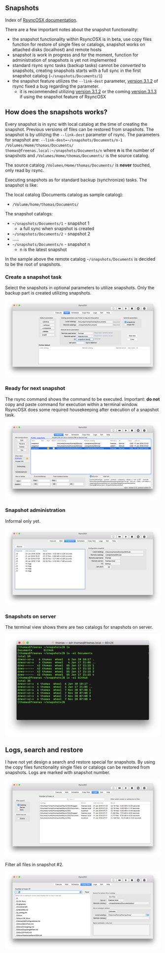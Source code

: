 ## Snapshots

Index of [RsyncOSX documentation](https://rsyncosx.github.io/Documentation/).

There are a few important notes about the snapshot functionality:

- the snapshot functionality within RsyncOSX is in beta, use copy files function for restore of single files or catalogs, snapshot works on attached disks (localhost) and remote hosts
- snapshot is work in progress and for the moment, function for administration of snapshots is yet not implemented
- standard rsync sync tasks (backup tasks) cannot be *converted* to snapshots, creating snapshots starts with a full sync in the first snapshot catalog (`~/snapshots/Documents/1`)
- the snapshot feature utilizes the `--link-dest` parameter,  [version 3.1.2](https://download.samba.org/pub/rsync/src/rsync-3.1.2-NEWS) of rsync fixed a bug regarding the parameter.
  - it is recommended utilizing [version 3.1.2](https://download.samba.org/pub/rsync/src/rsync-3.1.2-NEWS) or the coming [version 3.1.3](https://download.samba.org/pub/rsync/src-previews/rsync-3.1.3pre1-NEWS) if using the snapshot feature of RsyncOSX

## How does the snapshots works?

Every snapshot is in sync with local catalog at the time of creating the snapshot. Previous versions of files can be restored from snapshots. The snapshot is by utilizing the `--link-dest` parameter of rsync. The parameters for snapshot are:
`--link-dest=~/snapshots/Documents/n-1 /Volumes/Home/thomas/Documents/ thomas@freenas.local:~/snapshots/Documents/n` where **n** is the number of snapshots and `/Volumes/Home/thomas/Documents/` is the source catalog.

The source catalog `/Volumes/Home/thomas/Documents/` is **never** touched, only read by rsync.

Executing snapshots as for standard backup (synchronize) tasks. The snapshot is like:

The local catalog (Documents catalog as sample catalog):

- `/Volume/home/thomas/Documents/`

The snapshot catalogs:

- `~/snapshots/Documents/1` - snapshot 1
  - a full sync when snapshot is created
- `~/snapshots/Documents/2` - snapshot 2
- .....
- `~/snapshots/Documents/n` - snapshot n
  - n is the latest snapshot

In the sample above the remote catalog `~/snapshots/Documents` is decided to be the root of snapshots.

### Create a snapshot task

Select the snapshots in optional parameters to utilize snapshots. Only the backup part is created utilizing snapshots.

![Main view](screenshots/master/snapshots/createtask.png)

### Ready for next snapshot

The rsync command shows the command to be executed. Important: **do not** copy and paste command for execution within a terminal window. RsyncOSX does some required housekeeping after execution of a snapshot task.

![Main view](screenshots/master/snapshots/readyforbackup.png)

### Snapshot administration

Informal only yet.

![Main view](screenshots/master/snapshots/snapshotadmin.png)

### Snapshots on server

The terminal view shows there are two catalogs for snapshots on server.

![Main view](screenshots/master/snapshots/snapshotroot.png)

## Logs, search and restore

I have not yet design a search and restore special for snapshots. By using the copy files functionality single files or catalogs can be restored from snapshots. Logs are marked with snapshot number.

![Main view](screenshots/master/snapshots/copyfiles1.png)

Filter all files in snapshot #2.

![Main view](screenshots/master/snapshots/copyfiles2.png)
